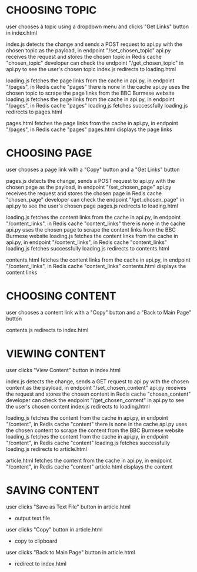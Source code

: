 CHOOSING TOPIC
==============
user chooses a topic using a dropdown menu and clicks "Get Links" button in index.html

index.js detects the change and sends a POST request to api.py with the chosen topic as the payload, in endpoint "/set_chosen_topic"
api.py receives the request and stores the chosen topic in Redis cache "chosen_topic"
developer can check the endpoint "/get_chosen_topic" in api.py to see the user's chosen topic
index.js redirects to loading.html

loading.js fetches the page links from the cache in api.py, in endpoint "/pages", in Redis cache "pages"
there is none in the cache
api.py uses the chosen topic to scrape the page links from the BBC Burmese website
loading.js fetches the page links from the cache in api.py, in endpoint "/pages", in Redis cache "pages"
loading.js fetches successfully
loading.js redirects to pages.html

pages.html fetches the page links from the cache in api.py, in endpoint "/pages", in Redis cache "pages"
pages.html displays the page links


CHOOSING PAGE
=============
user chooses a page link with a "Copy" button and a "Get Links" button

pages.js detects the change, sends a POST request to api.py with the chosen page as the payload, in endpoint "/set_chosen_page"
api.py receives the request and stores the chosen page in Redis cache "chosen_page"
developer can check the endpoint "/get_chosen_page" in api.py to see the user's chosen page
pages.js redirects to loading.html

loading.js fetches the content links from the cache in api.py, in endpoint "/content_links", in Redis cache "content_links"
there is none in the cache
api.py uses the chosen page to scrape the content links from the BBC Burmese website
loading.js fetches the content links from the cache in api.py, in endpoint "/content_links", in Redis cache "content_links"
loading.js fetches successfully
loading.js redirects to contents.html

contents.html fetches the content links from the cache in api.py, in endpoint "/content_links", in Redis cache "content_links"
contents.html displays the content links


CHOOSING CONTENT
================
user chooses a content link with a "Copy" button and a "Back to Main Page" button

contents.js redirects to index.html


VIEWING CONTENT
==============
user clicks "View Content" button in index.html

index.js detects the change, sends a GET request to api.py with the chosen content as the payload, in endpoint "/set_chosen_content"
api.py receives the request and stores the chosen content in Redis cache "chosen_content"
developer can check the endpoint "/get_chosen_content" in api.py to see the user's chosen content
index.js redirects to loading.html

loading.js fetches the content from the cache in api.py, in endpoint "/content", in Redis cache "content"
there is none in the cache
api.py uses the chosen content to scrape the content from the BBC Burmese website
loading.js fetches the content from the cache in api.py, in endpoint "/content", in Redis cache "content"
loading.js fetches successfully
loading.js redirects to article.html

article.html fetches the content from the cache in api.py, in endpoint "/content", in Redis cache "content"
article.html displays the content


SAVING CONTENT
==============
user clicks "Save as Text File" button in article.html
- output text file

user clicks "Copy" button in article.html
- copy to clipboard

user clicks "Back to Main Page" button in article.html
- redirect to index.html
